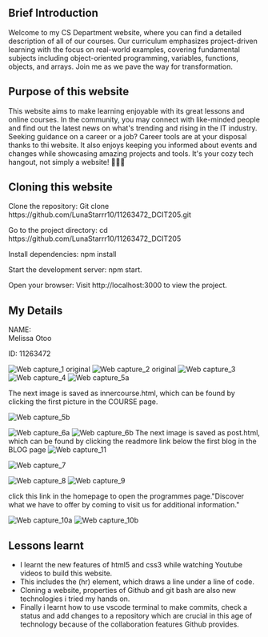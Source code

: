 <h2>Brief Introduction </h2>
Welcome to my CS Department website, where you can find a detailed description of all of our courses. Our curriculum emphasizes project-driven learning with the focus on real-world examples, covering fundamental subjects including object-oriented programming, variables, functions, objects, and arrays. Join me as we pave the way for transformation.

<h2>Purpose of this website</h2>
 This website aims to make learning enjoyable with its great lessons and online courses. In the community, you may connect with like-minded people and find out the latest news on what's trending and rising in the IT industry. Seeking guidance on a career or a job? Career tools are at your disposal thanks to thi website. It also enjoys keeping you informed about events and changes while showcasing amazing projects and tools. It's your cozy tech hangout, not simply a website! 🚀👩‍💻
 
<h2>Cloning this website</h2>
<p>Clone the repository: Git clone https://github.com/LunaStarrr10/11263472_DCIT205.git </p>
<p>Go to the project directory: cd https://github.com/LunaStarrr10/11263472_DCIT205 </p>
<p>Install dependencies: npm install</p>
<p>Start the development server: npm start.</p>
<p>Open your browser: Visit http://localhost:3000 to view the project.</p>

<h2>My Details</h2>
<p> NAME: <br>Melissa Otoo</p>
 <p> ID: 11263472</p>

![Web capture_1 original](https://github.com/LunaStarrr10/11263472_DCIT205/assets/124188093/34e236a6-a615-4306-986a-fb5184998c56)
![Web capture_2 original](https://github.com/LunaStarrr10/11263472_DCIT205/assets/124188093/4a8e7147-4cab-4dbf-9fde-6e3d6452ba02)
![Web capture_3](https://github.com/LunaStarrr10/11263472_DCIT205/assets/124188093/df2211ef-a2e1-4a97-9059-a44478547bf0)
![Web capture_4](https://github.com/LunaStarrr10/11263472_DCIT205/assets/124188093/d298164a-ea52-4fa5-9e96-19a8fcabccb1)
![Web capture_5a](https://github.com/LunaStarrr10/11263472_DCIT205/assets/124188093/29b8e59a-b85f-42eb-9e9c-0f88ad11d14d)
<p>The next image is saved as innercourse.html, which can be found by clicking the first picture in the COURSE page.</p>

![Web capture_5b](https://github.com/LunaStarrr10/11263472_DCIT205/assets/124188093/de6ba33b-0239-43e8-9369-c78038f3a3a5)

![Web capture_6a](https://github.com/LunaStarrr10/11263472_DCIT205/assets/124188093/9078c8a9-91b2-44e9-8d51-8aa3ab59c421) 
![Web capture_6b](https://github.com/LunaStarrr10/11263472_DCIT205/assets/124188093/d9c0bc20-355e-46b4-911d-5dd8939ad976)
The next image is saved as post.html, which can be found by clicking the readmore link below the first blog  in the BLOG page
![Web capture_11](https://github.com/LunaStarrr10/11263472_DCIT205/assets/124188093/c181bc1a-4dd2-4bff-8aaf-56e051351bec)

![Web capture_7](https://github.com/LunaStarrr10/11263472_DCIT205/assets/124188093/43406e87-1672-41ca-80ac-901af35c245d)

![Web capture_8](https://github.com/LunaStarrr10/11263472_DCIT205/assets/124188093/3d261e5f-500f-49a0-89d5-f0d346485d86)
![Web capture_9](https://github.com/LunaStarrr10/11263472_DCIT205/assets/124188093/8d7a595d-63ee-42f0-8ebc-352449e66117)

<p>click this link in the homepage to open the programmes page."Discover what we have to offer by coming to visit us for additional information." </p>

![Web capture_10a](https://github.com/LunaStarrr10/11263472_DCIT205/assets/124188093/36e9a43b-0a0b-4d30-9307-4ff764a3afa0)
![Web capture_10b](https://github.com/LunaStarrr10/11263472_DCIT205/assets/124188093/94be187b-8885-4034-8581-c8aa7e9d90a1)
<h2>Lessons learnt</h2>
<ul>
 <li>I learnt the new features of html5 and css3 while watching Youtube videos to build this website.</li>
 <li>This includes the (hr) element, which draws a line under a line of code.</li>
 <li>Cloning a website, properties of Github and git bash are also new technologies i tried my hands on.</li>
 <li>Finally i learnt how to use vscode terminal to make commits, check a status and add changes to a repository which are crucial in this age of technology because of the collaboration features Github provides.</li>
</ul>
 




